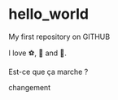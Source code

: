 # hello_world
My first repository on GITHUB 

I love :soccer:, :pizza: and :musical_note:.

Est-ce que ça marche ? 


changement 